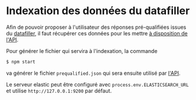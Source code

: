 # Indexation des données du datafiller

Afin de pouvoir proposer à l'utilisateur des réponses pré-qualifiées issues du [datafiller](https://github.com/SocialGouv/datafiller/), il faut récupérer ces données pour les mettre [à disposition de l'API](../code-du-travail-api/routes/search/search.prequalified.js).

Pour générer le fichier qui servira à l'indexation, la commande

```sh
$ npm start
```

va générer le fichier `prequalified.json` qui sera ensuite utilisé par [l'API](../code-du-travail-api/routes/search/search.prequalified.js).

Le serveur elastic peut être configuré avec `process.env.ELASTICSEARCH_URL` et utilise `http://127.0.0.1:9200` par défaut.
